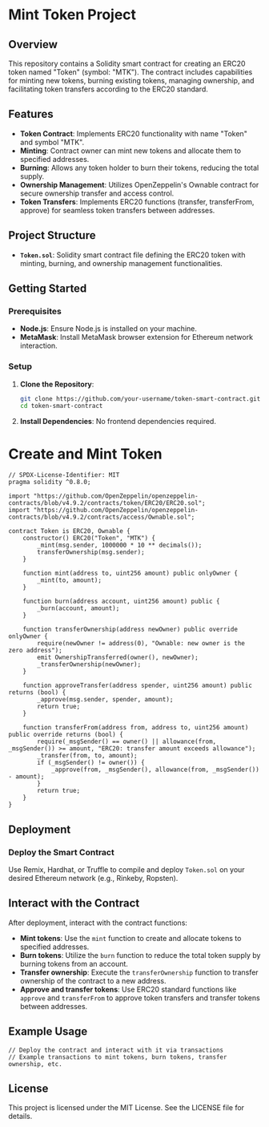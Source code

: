 # Mint Token Project

## Overview

This repository contains a Solidity smart contract for creating an ERC20 token named "Token" (symbol: "MTK"). 
The contract includes capabilities for minting new tokens, burning existing tokens, managing ownership, and facilitating token transfers according to the ERC20 standard.

## Features

- **Token Contract**: Implements ERC20 functionality with name "Token" and symbol "MTK".
- **Minting**: Contract owner can mint new tokens and allocate them to specified addresses.
- **Burning**: Allows any token holder to burn their tokens, reducing the total supply.
- **Ownership Management**: Utilizes OpenZeppelin's Ownable contract for secure ownership transfer and access control.
- **Token Transfers**: Implements ERC20 functions (transfer, transferFrom, approve) for seamless token transfers between addresses.

## Project Structure

- **`Token.sol`**: Solidity smart contract file defining the ERC20 token with minting, burning, and ownership management functionalities.

## Getting Started

### Prerequisites

- **Node.js**: Ensure Node.js is installed on your machine.
- **MetaMask**: Install MetaMask browser extension for Ethereum network interaction.

### Setup

1. **Clone the Repository**:
   ```bash
   git clone https://github.com/your-username/token-smart-contract.git
   cd token-smart-contract
2. **Install Dependencies**:
   No frontend dependencies required.

# Create and Mint Token

```solidity
// SPDX-License-Identifier: MIT
pragma solidity ^0.8.0;

import "https://github.com/OpenZeppelin/openzeppelin-contracts/blob/v4.9.2/contracts/token/ERC20/ERC20.sol";
import "https://github.com/OpenZeppelin/openzeppelin-contracts/blob/v4.9.2/contracts/access/Ownable.sol";

contract Token is ERC20, Ownable {
    constructor() ERC20("Token", "MTK") {
        _mint(msg.sender, 1000000 * 10 ** decimals());
        transferOwnership(msg.sender);
    }

    function mint(address to, uint256 amount) public onlyOwner {
        _mint(to, amount);
    }

    function burn(address account, uint256 amount) public {
        _burn(account, amount);
    }

    function transferOwnership(address newOwner) public override onlyOwner {
        require(newOwner != address(0), "Ownable: new owner is the zero address");
        emit OwnershipTransferred(owner(), newOwner);
        _transferOwnership(newOwner);
    }

    function approveTransfer(address spender, uint256 amount) public returns (bool) {
        _approve(msg.sender, spender, amount);
        return true;
    }

    function transferFrom(address from, address to, uint256 amount) public override returns (bool) {
        require(_msgSender() == owner() || allowance(from, _msgSender()) >= amount, "ERC20: transfer amount exceeds allowance");
        _transfer(from, to, amount);
        if (_msgSender() != owner()) {
            _approve(from, _msgSender(), allowance(from, _msgSender()) - amount);
        }
        return true;
    }
}
```

## Deployment

### Deploy the Smart Contract

Use Remix, Hardhat, or Truffle to compile and deploy `Token.sol` on your desired Ethereum network (e.g., Rinkeby, Ropsten).

## Interact with the Contract

After deployment, interact with the contract functions:

- **Mint tokens**: Use the `mint` function to create and allocate tokens to specified addresses.
- **Burn tokens**: Utilize the `burn` function to reduce the total token supply by burning tokens from an account.
- **Transfer ownership**: Execute the `transferOwnership` function to transfer ownership of the contract to a new address.
- **Approve and transfer tokens**: Use ERC20 standard functions like `approve` and `transferFrom` to approve token transfers and transfer tokens between addresses.

## Example Usage

```solidity
// Deploy the contract and interact with it via transactions
// Example transactions to mint tokens, burn tokens, transfer ownership, etc.
```

## License
This project is licensed under the MIT License. See the LICENSE file for details.

